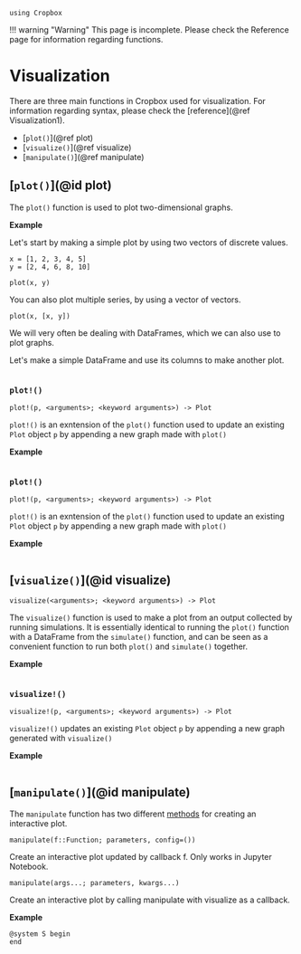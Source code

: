 ```@setup Cropbox
using Cropbox
```

!!! warning "Warning"
    This page is incomplete. Please check the Reference page for information regarding functions.

# Visualization

There are three main functions in Cropbox used for visualization. For information regarding syntax, please check the [reference](@ref Visualization1).
* [`plot()`](@ref plot)
* [`visualize()`](@ref visualize)
* [`manipulate()`](@ref manipulate)

## [`plot()`](@id plot)

The `plot()` function is used to plot two-dimensional graphs.

**Example**

Let's start by making a simple plot by using two vectors of discrete values.

```@example Cropbox
x = [1, 2, 3, 4, 5]
y = [2, 4, 6, 8, 10]

plot(x, y)
```

You can also plot multiple series, by using a vector of vectors.

```@example Cropbox
plot(x, [x, y])
```

We will very often be dealing with DataFrames, which we can also use to plot graphs.

Let's make a simple DataFrame and use its columns to make another plot.

```@example Cropbox

```

### `plot!()`

```
plot!(p, <arguments>; <keyword arguments>) -> Plot
```

`plot!()` is an exntension of the `plot()` function used to update an existing `Plot` object `p` by appending a new graph made with `plot()`

**Example**
```@example Cropbox
```

### `plot!()`

```
plot!(p, <arguments>; <keyword arguments>) -> Plot
```

`plot!()` is an exntension of the `plot()` function used to update an existing `Plot` object `p` by appending a new graph made with `plot()`

**Example**
```@example Cropbox
```

## [`visualize()`](@id visualize)

```
visualize(<arguments>; <keyword arguments>) -> Plot
```

The `visualize()` function is used to make a plot from an output collected by running simulations. It is essentially identical to running the `plot()` function with a DataFrame from the `simulate()` function, and can be seen as a convenient function to run both `plot()` and `simulate()` together.

**Example**
```example Cropbox
```

### `visualize!()`

```
visualize!(p, <arguments>; <keyword arguments>) -> Plot
```

`visualize!()` updates an existing `Plot` object `p` by appending a new graph generated with `visualize()`

**Example**
```example Cropbox
```

## [`manipulate()`](@id manipulate)

The `manipulate` function has two different [methods](https://docs.julialang.org/en/v1/manual/methods/) for creating an interactive plot.

```
manipulate(f::Function; parameters, config=())
```
Create an interactive plot updated by callback f. Only works in Jupyter Notebook.


```
manipulate(args...; parameters, kwargs...)
```
Create an interactive plot by calling manipulate with visualize as a callback.


**Example**
```example Cropbox
@system S begin
end
```
